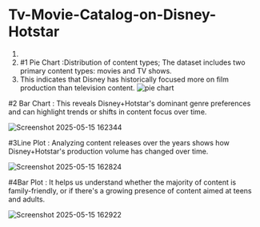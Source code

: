 # Tv-Movie-Catalog-on-Disney-Hotstar

1. 
2. #1 Pie Chart :Distribution of content types; The dataset includes two primary content types: movies and TV shows.
3. This indicates that Disney has historically focused more on film production than television content.
![pie chart](https://github.com/user-attachments/assets/ee6404b7-cd89-4a2a-9d9b-d4666c58a5c1)

#2 Bar Chart : This reveals Disney+Hotstar's dominant genre preferences and can highlight trends or shifts in content focus over time.

![Screenshot 2025-05-15 162344](https://github.com/user-attachments/assets/18444fb9-a472-4c47-a498-3d8905cb226f)

#3Line Plot : Analyzing content releases over the years shows how Disney+Hotstar's production volume has changed over time.

![Screenshot 2025-05-15 162824](https://github.com/user-attachments/assets/2d5a1f38-f4e5-4b8e-9ca9-ccda436c3523)

#4Bar Plot : It helps us understand whether the majority of content is family-friendly, or if there's a growing presence of content aimed at teens and adults.

![Screenshot 2025-05-15 162922](https://github.com/user-attachments/assets/079cc1d4-d26a-45f6-a799-350249a86269)
